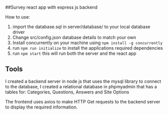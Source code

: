 ##Survey react app with express js backend

How to use:
1. import the database.sql in server/database/ to your local database driver
2. Change src/config.json database details to match your own
3. Install concurrently on your machine using `npm install -g concurrently`
4. run `npm run initialize` to install the applications required dependencies
5. run `npm start` this will run both the server and the react app

## Tools

I created a backend server in node js that uses the mysql library to connect to the database, 
I created a relational database in phpmyadmin that has a tables for: Categories, Questions, Answers and Site Options

The frontend uses axios to make HTTP Get requests to the backend server to display the required information.